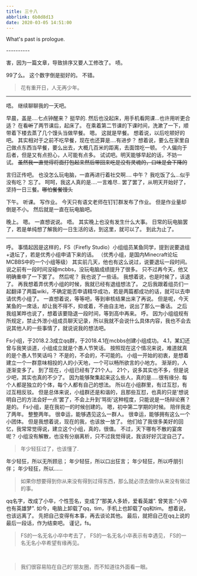 ```yaml
---
title: 三十八
abbrlink: 6b8d8d13
date: 2020-03-05 14:51:00
---
```

What's past is prologue.

<!--more-->----------
害，因为一篇文章，导致排序又要人工修改了。
啧。

99了么。
这个数字倒是挺好的。
不错。

>花有重开日，人无再少年。

----------
唔。
继续聊聊我的一天吧。

早晨，盖是....七点钟醒来？
挺早的.
然后也没起床，用手机看网课...也许用听更合适？
在看~~听~~了两节课后，起床了。
在乘着第二节课的下课时间，洗漱了一下，顺带着下楼去蒸了几个馒头当做早餐。
嗯。
这就是早餐。
想着说，以后吃顿好的吧。
其实相对于之前不吃早餐，现在也还算是....有进步？
想着说，要么在家里自己做点东西当早餐，要么出去，大概几百米的距离，去面馆吃一顿。
个人偏向于后者，但是又有点担心，人可能有点多。
试试吧。明天能够早起的话，不妨一试。
~~虽然我一直觉得将面打包起来然后带回来吃是没有灵魂的，口味是会下降的~~

言归正传吧。
也没怎么玩电脑，一直再进行着社交啊....
中午？
我吃饭了么...似乎没有吃？
忘了。
呵呵，我这人真的是....一言难尽..
罢了罢了，从明天开始好了，坚持一日三餐。~~哪怕餐餐馒头~~

下午。
听课。
写作业。
今天只有语文老师在钉钉群发布了作业。
但是作业量却倒是不小。
然后就是一直在玩电脑吧。

晚上。
嗯。
一直想说说。
唔。
其实晚上也没有发生什么大事。
日常的玩电脑罢了，若是单纯想了解我的一日生活的话，到这里，就可以了。
到此为止了。

----------

呼。
事情起因是这样的，FS（Firefly Studio）小组组员某鱼同学，提到说要退组+退坛了，若是优秀小组申请下来的话。
（优秀小组，是国内Minecraft论坛MCBBS中的一个小组等级）
其实前几天，他也有这么说过，说要退坛一段时间。说之前有一段时间没碰mcbbs，没玩电脑成绩提升了很多。
只不过再今天，他又明确重申了一下罢了。
然后呢？
我也说了一些话。
我想着说，也是时候了，该退了。
再我想着弄优秀小组的时候，我就已经有退组想法了。
之后我跟着组员们一起翻译了两篇wiki，不确定能否申请精华成功，若是两篇都成功的话，就可以去申请优秀小组了。
一直想着说，等等吧，等到审核结果出来了再说。
但是呢，今天某鱼的一席话，却让我不得不，抑或着，不由自主地，说出了那么一番话。
之后我组某晔也说了，想着该要隐退一段时间，等到高中再来。
呼。
因为小组组规有所规定，禁止外泄小组成员聊天记录，所以我就不会说什么具体内容，我也不会去说其他人的一些事情了，就说说我的想法吧。

Fs小组，于2018.2.3成立qq群，于2018.4.1在mcbbs创建小组成功。
4.1，某幻还曾与我笑谈道，小组成立就是个愚人节笑话。
按照现在这个情况来说，难道就真的是个愚人节笑话吗？
不是的，不会的，不可能的。
小组一开始的初衷，是想着建立一个一群意味相投的人的小天地，一个可以畅所欲言的小地方。
渐渐的，人逐渐变多了。
到了现在，小组已经有了21个人。
21个，说多其实也不多，但是说少吧，其实也真的不少了。
因为能够聚集起来这么些人，真的是.....很有缘分.
每个人都是独立的个体，每个人都有自己的想法。
所以在小组群里，有过互怼，有过互相反驳。
但是总体来说，小组群还是和谐的，且那些互怼，也真的只是'想说明自己的方法会好一点'罢了，不会上升到'骂街'这种程度，只能说是一场辩论赛？是的。
Fs小组，是在我初一的时候创建的。
嗯，初中第二学期的时候。
陪伴我走了两年。
整整两年。
很幸运，能够遇见这么一群人。
很幸运，能够拥有这么一个小团体。
但是我想着说，现在的我，也该放一放了。
他们给了我很多美好的回忆，我常常觉得说，建立这个小组，真的，很值。
不过，天下哪有不散的宴席呢？
小组没有解散，也没有分崩离析，只不过我觉得说，我该好好沉淀自己了。

> 年少轻狂过了，也该懂了.

年少轻狂，所以无所顾忌；
年少轻狂，所以口出狂言；
年少轻狂，所以呼朋引伴；
年少轻狂，所以……


> 如果你想要得到你从来没有得到过得东西，那么就必须去做你从来没有做过的事。 

qq名字，改成了小卒，个性签名，变成了“那美人多娇，爱看英雄”.
曾笑言:"小卒也有英雄梦".
如今，电脑上卸载了qq，tim，手机上也卸载了qq和tim。
想着说，也该远离了。
先把自己变得有本事，再去谈论其他。
最后，就把自己在qq上说的最后一段话，作为结束吧。
谨记，fs。


> FS的一名无名小卒中考去了，
> FS的一名无名小卒表示有幸遇见，
> FS的一名无名小卒希望有缘再见。


<br>


> 我们很容易陷在自己的'朋友圈，而不知道往外面看一眼。



